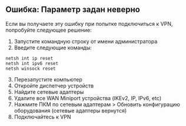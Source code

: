 ## Ошибка: Параметр задан неверно

Если вы получаете эту ошибку при попытке подключиться к VPN, попробуйте следующее решение:

   1. Запустите командную строку от имени администратора
   2. Введите следующие команды: 
   
   ```
   netsh int ip reset
   netsh int ipv6 reset
   netsh winsock reset
   ```                        
   
   3. Перезапустите компьютер
   4. Откройте диспетчер устройств
   5. Найдите сетевые адаптеры
   6. Удалите все WAN Miniport устройства (IKEv2, IP, IPv6, etc)
   7. Нажмите ПКМ по сетевым адаптерам > Обновить конфигурацию оборудования (сетевые адаптеры вернутся)
   8. Подключайтесь к VPN
